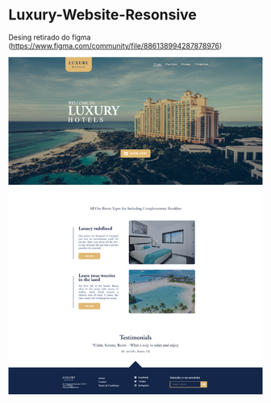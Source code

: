 # Luxury-Website-Resonsive
 
 
 Desing retirado do figma (https://www.figma.com/community/file/886138994287878976)
 
 ![](https://github.com/Giovannelrodrigues/Luxury-Website-Resonsive/blob/main/Capture.png)
